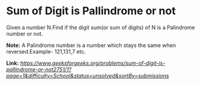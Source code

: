 # Sum of Digit is Pallindrome or not
Given a number N.Find if the digit sum(or sum of digits) of N is a Palindrome number or not.  
  
**Note:** A Palindrome number is a number which stays the same when reversed.Example- 121,131,7 etc.  
  
**Link:** _https://www.geeksforgeeks.org/problems/sum-of-digit-is-pallindrome-or-not2751/1?page=1&difficulty=School&status=unsolved&sortBy=submissions_
